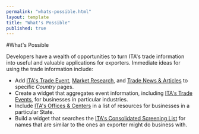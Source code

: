 ```yaml
---
permalink: "whats-possible.html"
layout: template
title: "What's Possible"
published: true
---
```


#What's Possible

Developers have a wealth of opportunities to turn ITA's trade information into useful and valuable applications for exporters.  Immediate ideas for using the trade information include:

- Add [ITA's Trade Event](trade-events.html), [Market Research](market-research-library.html), and [Trade News & Articles](trade-news-articles.html) to specific _Country_ pages.
- Create a widget that aggregates event information, including [ITA's Trade Events](trade-events.html), for businesses in particular industries.
- Include [ITA's Offices & Centers](ita-office-locations) in a list of resources for businesses in a particular State.
- Build a widget that searches the [ITA's Consolidated Screening List](consolidated-screening-list.html) for names that are similar to the ones an exporter might do business with.
